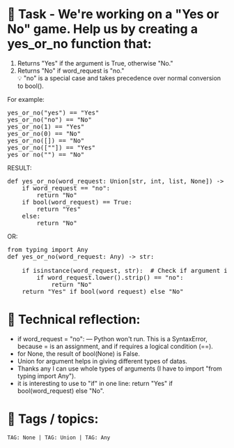 # 📝 Task - We're working on a "Yes or No" game. Help us by creating a yes_or_no function that:

1. Returns "Yes" if the argument is True, otherwise "No."  
2. Returns "No" if word_request is "no."  
💡 "no" is a special case and takes precedence over normal conversion to bool().  

For example:  
<pre>
yes_or_no("yes") == "Yes"
yes_or_no("no") == "No"
yes_or_no(1) == "Yes"
yes_or_no(0) == "No"
yes_or_no([]) == "No"
yes_or_no([""]) == "Yes" 
yes_or_no("") == "No"
</pre>  
RESULT:  
<pre>
def yes_or_no(word_request: Union[str, int, list, None]) -> str:
    if word_request == "no":
        return "No"
    if bool(word_request) == True:
        return "Yes"
    else:
        return "No"
</pre>  
OR:  
<pre>
from typing import Any
def yes_or_no(word_request: Any) -> str:
    
    if isinstance(word_request, str):  # Check if argument is string (that is needed to check "no" argument)
        if word_request.lower().strip() == "no":
            return "No"
    return "Yes" if bool(word_request) else "No"
</pre>

# 💭 Technical reflection: 
- if word_request = "no": — Python won't run. This is a SyntaxError, because = is an assignment, and if requires a logical condition (==).
- for None, the result of bool(None) is False.
- Union for argument helps in giving different types of datas.
- Thanks any I can use whole types of arguments (I have to import "from typing import Any").
- it is interesting to use to "if" in one line: return "Yes" if bool(word_request) else "No".

# 🔖 Tags / topics:
`TAG: None | TAG: Union | TAG: Any`  
